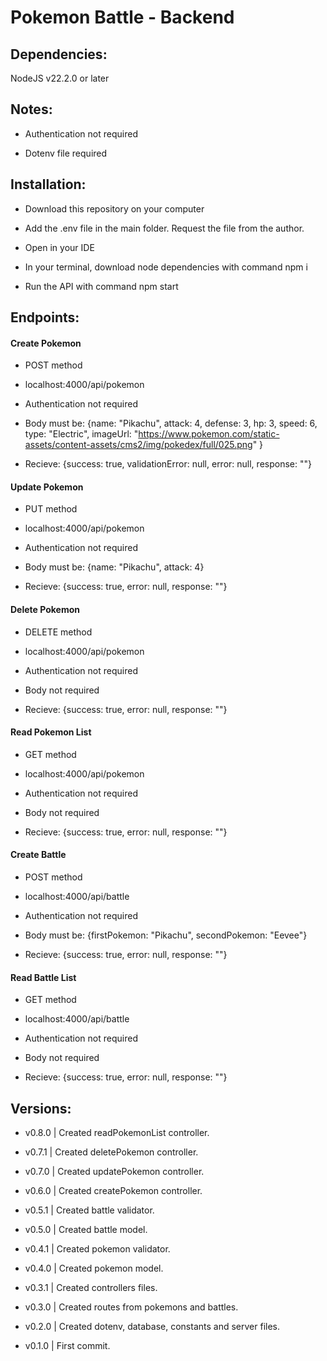 # Pokemon Battle - Backend

## Dependencies:

NodeJS v22.2.0 or later

## Notes:

- Authentication not required

- Dotenv file required

## Installation:

- Download this repository on your computer

- Add the .env file in the main folder. Request the file from the author.

- Open in your IDE

- In your terminal, download node dependencies with command npm i

- Run the API with command npm start

## Endpoints:

#### Create Pokemon

- POST method

- localhost:4000/api/pokemon

- Authentication not required

- Body must be:
  {name: "Pikachu", attack: 4, defense: 3, hp: 3, speed: 6, type: "Electric", imageUrl: "https://www.pokemon.com/static-assets/content-assets/cms2/img/pokedex/full/025.png"
  }

- Recieve:
  {success: true, validationError: null, error: null, response: ""}

#### Update Pokemon

- PUT method

- localhost:4000/api/pokemon

- Authentication not required

- Body must be:
  {name: "Pikachu", attack: 4}

- Recieve:
  {success: true, error: null, response: ""}

#### Delete Pokemon

- DELETE method

- localhost:4000/api/pokemon

- Authentication not required

- Body not required

- Recieve:
  {success: true, error: null, response: ""}

#### Read Pokemon List

- GET method

- localhost:4000/api/pokemon

- Authentication not required

- Body not required

- Recieve:
  {success: true, error: null, response: ""}

#### Create Battle

- POST method

- localhost:4000/api/battle

- Authentication not required

- Body must be:
  {firstPokemon: "Pikachu", secondPokemon: "Eevee"}

- Recieve:
  {success: true, error: null, response: ""}

#### Read Battle List

- GET method

- localhost:4000/api/battle

- Authentication not required

- Body not required

- Recieve:
  {success: true, error: null, response: ""}

## Versions:

- v0.8.0 | Created readPokemonList controller.

- v0.7.1 | Created deletePokemon controller.

- v0.7.0 | Created updatePokemon controller.

- v0.6.0 | Created createPokemon controller.

- v0.5.1 | Created battle validator.

- v0.5.0 | Created battle model.

- v0.4.1 | Created pokemon validator.

- v0.4.0 | Created pokemon model.

- v0.3.1 | Created controllers files.

- v0.3.0 | Created routes from pokemons and battles.

- v0.2.0 | Created dotenv, database, constants and server files.

- v0.1.0 | First commit.
